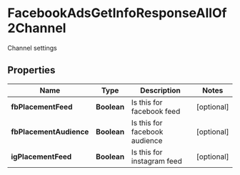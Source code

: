 

# FacebookAdsGetInfoResponseAllOf2Channel

Channel settings

## Properties

| Name | Type | Description | Notes |
|------------ | ------------- | ------------- | -------------|
|**fbPlacementFeed** | **Boolean** | Is this for facebook feed |  [optional] |
|**fbPlacementAudience** | **Boolean** | Is this for facebook audience |  [optional] |
|**igPlacementFeed** | **Boolean** | Is this for instagram feed |  [optional] |




